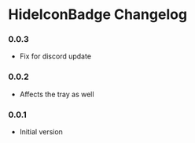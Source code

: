 # HideIconBadge Changelog

### 0.0.3

 - Fix for discord update

### 0.0.2

 - Affects the tray as well

### 0.0.1

 - Initial version